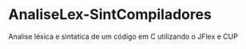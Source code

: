 # AnaliseLex-SintCompiladores
Analise léxica e sintatica de um código em C utilizando o JFlex e CUP
